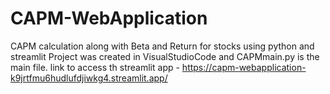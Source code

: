 # CAPM-WebApplication
CAPM calculation along with Beta and Return for stocks using python and streamlit
Project was created in VisualStudioCode and CAPMmain.py is the main file.
link to access th streamlit app - https://capm-webapplication-k9jrtfmu6hudlufdjiwkg4.streamlit.app/

